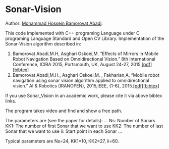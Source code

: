 # Sonar-Vision
Author: [Mohammad Hossein Bamorovat Abadi](https://bamorovatwo.wordpress.com/).

This code implemented with C++ programing Language under C programing Language Standard and Open CV Library. 
Implementation of the Sonar-Vision algorithm described in:

1. Bamorovat Abadi,M.H, Asghari Oskoei,M. “Effects of Mirrors in Mobile Robot Navigation Based on Omnidirectional Vision.” 8th International Conference, ICIRA 2015, Portsmouth, UK, August 24-27, 2015.[[pdf]](https://bamorovatwo.files.wordpress.com/2016/12/intelligentroboticsandapplications.pdf)[[bibtex]](https://bamorovatwo.wordpress.com/bibtex1)
2. Bamorovat Abadi,M.H., Asghari Oskoei,M. , Fakharian,A. “Mobile robot navigation using sonar vision algorithm applied to omnidirectional vision.” AI & Robotics (IRANOPEN), 2015,IEEE, {1-6}, 2015.[[pdf]](https://bamorovatwo.files.wordpress.com/2016/12/the-7th-robocup-iranopen-international-symposium-and-the-5th-joint-conference-of-ai-robotics.pdf)[[bibtex]](https://bamorovatwo.wordpress.com/bibtex2)

If you use Sonar_Vision in an academic work, please cite it via above bibtex links.

The program takes video and find and show a free path.

The parameters are (see the paper for details):
...
Ns: Number of Sonars
KK1: The number of first Sonar that we want to use
KK2: The number of last Sonar that we want to use
ii: Start point in each Sonar
...

Typical parameters are Ns=24, KK1=10, KK2=27, ii=60.
